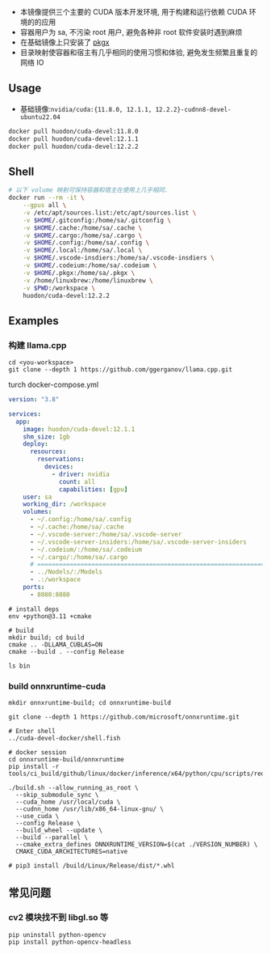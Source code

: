 - 本镜像提供三个主要的 CUDA 版本开发环境, 用于构建和运行依赖 CUDA 环境的的应用
- 容器用户为 sa, 不污染 root 用户, 避免各种非 root 软件安装时遇到麻烦
- 在基础镜像上只安装了 [pkgx](https://pkgx.sh/)
- 目录映射使容器和宿主有几乎相同的使用习惯和体验, 避免发生频繁且重复的网络 IO
## Usage

- 基础镜像:`nvidia/cuda:{11.8.0, 12.1.1, 12.2.2}-cudnn8-devel-ubuntu22.04`

```bash
docker pull huodon/cuda-devel:11.8.0
docker pull huodon/cuda-devel:12.1.1
docker pull huodon/cuda-devel:12.2.2
```


## Shell

```sh
# 以下 volume 映射可保持容器和宿主在使用上几乎相同.
docker run --rm -it \
    --gpus all \
    -v /etc/apt/sources.list:/etc/apt/sources.list \
    -v $HOME/.gitconfig:/home/sa/.gitconfig \
    -v $HOME/.cache:/home/sa/.cache \
    -v $HOME/.cargo:/home/sa/.cargo \
    -v $HOME/.config:/home/sa/.config \
    -v $HOME/.local:/home/sa/.local \
    -v $HOME/.vscode-insdiers:/home/sa/.vscode-insdiers \
    -v $HOME/.codeium:/home/sa/.codeium \
    -v $HOME/.pkgx:/home/sa/.pkgx \
    -v /home/linuxbrew:/home/linuxbrew \
    -v $PWD:/workspace \
    huodon/cuda-devel:12.2.2
```

## Examples

### 构建 llama.cpp


```fish
cd <you-workspace>
git clone --depth 1 https://github.com/ggerganov/llama.cpp.git
```

turch docker-compose.yml

```yml
version: "3.8"

services:
  app:
    image: huodon/cuda-devel:12.1.1
    shm_size: 1gb
    deploy:
      resources:
        reservations:
          devices:
            - driver: nvidia
              count: all
              capabilities: [gpu]
    user: sa
    working_dir: /workspace
    volumes:
      - ~/.config:/home/sa/.config
      - ~/.cache:/home/sa/.cache
      - ~/.vscode-server:/home/sa/.vscode-server
      - ~/.vscode-server-insiders:/home/sa/.vscode-server-insiders
      - ~/.codeium/:/home/sa/.codeium
      - ~/.cargo/:/home/sa/.cargo
      # ====================================================================
      - ../Nodels/:/Models
      - .:/workspace
    ports:
      - 8080:8080
```


```fish
# install deps
env +python@3.11 +cmake

# build
mkdir build; cd build
cmake .. -DLLAMA_CUBLAS=ON
cmake --build . --config Release

ls bin
```

### build onnxruntime-cuda

```fish
mkdir onnxruntime-build; cd onnxruntime-build

git clone --depth 1 https://github.com/microsoft/onnxruntime.git

# Enter shell
../cuda-devel-docker/shell.fish

# docker session
cd onnxruntime-build/onnxruntime
pip install -r tools/ci_build/github/linux/docker/inference/x64/python/cpu/scripts/requirements.txt

./build.sh --allow_running_as_root \
  --skip_submodule_sync \
  --cuda_home /usr/local/cuda \
  --cudnn_home /usr/lib/x86_64-linux-gnu/ \
  --use_cuda \
  --config Release \
  --build_wheel --update \
  --build --parallel \
  --cmake_extra_defines ONNXRUNTIME_VERSION=$(cat ./VERSION_NUMBER) \
  CMAKE_CUDA_ARCHITECTURES=native

# pip3 install /build/Linux/Release/dist/*.whl
```

## 常见问题

### cv2 模块找不到 libgl.so 等
```
pip uninstall python-opencv
pip install python-opencv-headless
```

